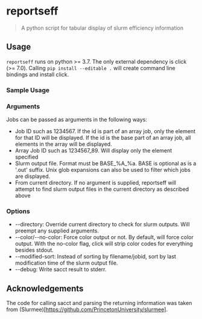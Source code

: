 # reportseff

> A python script for tabular display of slurm efficiency information

## Usage
`reportseff` runs on python >= 3.7.
The only external dependency is click (>= 7.0).
Calling `pip install --editable .` will create command line bindings and
install click.

### Sample Usage

### Arguments
Jobs can be passed as arguments in the following ways:
- Job ID such as 1234567.  If the id is part of an array job, only the element
for that ID will be displayed.  If the id is the base part of an array job,
all elements in the array will be displayed.
- Array Job ID such as 1234567\_89.  Will display only the element specified
- Slurm output file.  Format must be BASE\_%A\_%a.  BASE is optional as is a
'.out' suffix.  Unix glob expansions can also be used to filter which jobs
are displayed.
- From current directory.  If no argument is supplied, reportseff will attempt
to find slurm output files in the current directory as described above

### Options
- --directory: Override current directory to check for slurm outputs.  Will
preempt any supplied arguments.
- --color/--no-color: Force color output or not.  By default, will force color
output.  With the no-color flag, click will strip color codes for everything
besides stdout.
- --modified-sort: Instead of sorting by filename/jobid, sort by last 
modification time of the slurm output file.
- --debug: Write sacct result to stderr.

## Acknowledgements
The code for calling sacct and parsing the returning information was taken
from (Slurmee)[https://github.com/PrincetonUniversity/slurmee].

